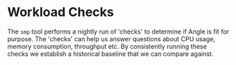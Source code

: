 # Workload Checks

The `smp` tool performs a nightly run of 'checks' to determine if Angle is fit for purpose.
The 'checks' can help us answer questions about CPU usage, memory consumption, throughput etc.
By consistently running these checks we establish a historical baseline that we can compare against.
